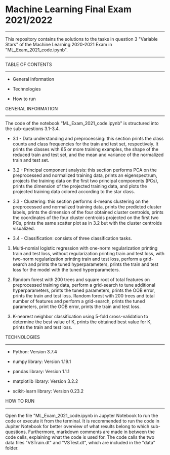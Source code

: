 # Machine Learning Final Exam 2021/2022

***
This repository contains the solutions to the tasks in question 3 "Variable Stars" of the Machine Learning 2020-2021 Exam in "ML_Exam_2021_code.ipynb".
***


TABLE OF CONTENTS 

-----------------

* General information

* Technologies

* How to run


GENERAL INFORMATION

-------------------

The code of the notebook "ML_Exam_2021_code.ipynb" is structured into the sub-questions 3.1-3.4.
 
* 3.1 - Data understanding and preprocessing: this section prints the class counts and class frequencies for the train and test set, respectively. It prints the classes with 65 or more training examples, the shape of the reduced train and test set, and the mean and variance of the normalized train and test set.

* 3.2 - Principal component analysis: this section performs PCA on the preprocessed and normalized training data, prints an eigenspectrum, projects the training data on the first two principal components (PCs), prints the dimension of the projected training data, and plots the projected training data colored according to the star class.  

* 3.3 - Clustering: this section performs 4-means clustering on the preprocessed and normalized training data, prints the predicted cluster labels, prints the dimension of the four obtained cluster centroids, prints the coordinates of the four cluster centroids projected on the first two PCs, prints the same scatter plot as in 3.2 but with the cluster centroids visualized. 

* 3.4 - Classification: consists of three classification tasks.

1. Multi-nomial logistic regression with one-norm regularization printing train and test loss, without regularization printing train and test loss, with two-norm regularization printing train and test loss, perform a grid-search and prints the tuned hyperparameters, prints the train and test loss for the model with the tuned hyperparameters. 

2. Random forest with 200 trees and square root of total features on preprocessed training data, perform a grid-search to tune additional hyperparameters, prints the tuned parameters, prints the OOB error, prints the train and test loss.
Random forest with 200 trees and total number of features and perform a grid-search, prints the tuned parameters, print the OOB error, prints the train and test loss. 

3. K-nearest neighbor classification using 5-fold cross-validation to determine the best value of K, prints the obtained best value for K, prints the train and test loss.


TECHNOLOGIES

------------

* Python: Version 3.7.4

* numpy library: Version 1.19.1

* pandas library: Version 1.1.1

* matplotlib library: Version 3.2.2

* scikit-learn library: Version 0.23.2


HOW TO RUN

----------

Open the file "ML_Exam_2021_code.ipynb in Jupyter Notebook to run the code or execute it from the terminal. 
It is recommended to run the code in Jupiter Notebook for better overview of what results belong to which sub-questions. Furthermore, markdown comments are made in between the code cells, explaining what the code is used for. 
The code calls the two data files "VSTrain.dt" and "VSTest.dt", which are included in the "data" folder. 
